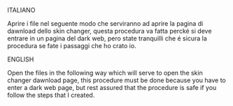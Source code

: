 
ITALIANO

Aprire i file nel seguente modo che serviranno ad aprire la pagina di dawnload dello skin changer, questa procedura va fatta percké si deve entrare in un pagina del dark web, pero state tranquilli che é sicura la procedura se fate i passaggi che ho crato io.


ENGLISH

Open the files in the following way which will serve to open the skin changer dawnload page, this procedure must be done because you have to enter a dark web page, but rest assured that the procedure is safe if you follow the steps that I created.

